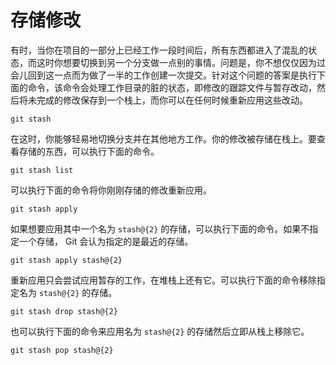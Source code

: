 # 存储修改

有时，当你在项目的一部分上已经工作一段时间后，所有东西都进入了混乱的状态，而这时你想要切换到另一个分支做一点别的事情。问题是，你不想仅仅因为过会儿回到这一点而为做了一半的工作创建一次提交。针对这个问题的答案是执行下面的命令，该命令会处理工作目录的脏的状态，即修改的跟踪文件与暂存改动，然后将未完成的修改保存到一个栈上，而你可以在任何时候重新应用这些改动。

```
git stash
```

在这时，你能够轻易地切换分支并在其他地方工作。你的修改被存储在栈上。要查看存储的东西，可以执行下面的命令。

```
git stash list
```

可以执行下面的命令将你刚刚存储的修改重新应用。

```
git stash apply
```

如果想要应用其中一个名为 `stash@{2}` 的存储，可以执行下面的命令。如果不指定一个存储， Git 会认为指定的是最近的存储。

```
git stash apply stash@{2}
```

重新应用只会尝试应用暂存的工作，在堆栈上还有它。可以执行下面的命令移除指定名为 `stash@{2}` 的存储。

```
git stash drop stash@{2}
```

也可以执行下面的命令来应用名为 `stash@{2}` 的存储然后立即从栈上移除它。

```
git stash pop stash@{2}
```



